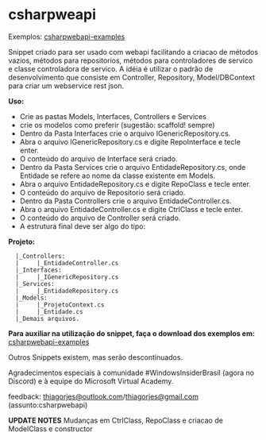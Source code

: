 ﻿# csharpweapi

Exemplos: [csharpwebapi-examples](https://github.com/thiagorjes/csharpwebapi-examples)

Snippet criado para ser usado com webapi facilitando a criacao de m&eacute;todos vazios, m&eacute;todos para repositorios, m&eacute;todos para controladores de servico e classe controladora de servico. A id&eacute;ia &eacute; utilizar o padr&atilde;o de desenvolvimento que consiste em Controller, Repository, Model/DBContext para criar um webservice rest json.

**Uso:**

-  Crie as pastas Models, Interfaces, Controllers e Services
-  crie os modelos como preferir (sugest&atilde;o: scaffold! sempre)
-  Dentro da Pasta Interfaces crie o arquivo IGenericRepository.cs.
-  Abra o arquivo IGenericRepository.cs e digite RepoInterface e tecle enter.
-  O conte&uacute;do do arquivo de Interface ser&aacute; criado.
-  Dentro da Pasta Services crie o arquivo EntidadeRepository.cs, onde Entidade se refere ao nome da classe existente em Models. 
-  Abra o arquivo EntidadeRepository.cs e digite RepoClass e tecle enter.
-  O conte&uacute;do do arquivo de Repositorio ser&aacute; criado.
-  Dentro da Pasta Controllers crie o arquivo EntidadeController.cs.
-  Abra o arquivo EntidadeController.cs e digite CtrlClass e tecle enter.
-  O conte&uacute;do do arquivo de Controller ser&aacute; criado.
- A estrutura final deve ser algo do tipo:

**Projeto:**

      |_Controllers:
      |     |_EntidadeController.cs
      |_Interfaces:
      |     |_IGenericRepository.cs
      |_Services:
      |     |_EntidadeRepository.cs
      |_Models:
      |     |_ProjetoContext.cs
      |     |_Entidade.cs
      |_Demais arquivos.


**Para auxiliar na utilização do snippet, faça o download dos exemplos em:**
     [csharpwebapi-examples](https://github.com/thiagorjes/csharpwebapi-examples)

Outros Snippets existem, mas ser&atilde;o descontinuados.

Agradecimentos especiais à comunidade #WindowsInsiderBrasil (agora no Discord)
e à equipe do Microsoft Virtual Academy.

feedback: thiagorjes@outlook.com/thiagorjes@gmail.com  (assunto:csharpwebapi)

**UPDATE NOTES**
Mudanças em CtrlClass, RepoClass e criacao de ModelClass e constructor
